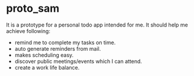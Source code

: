 # proto_sam
It is a prototype for a personal todo app intended for me. It should help me achieve following:
* remind me to complete my tasks on time.
* auto generate reminders from mail.
* makes scheduling easy.
* discover public meetings/events which I can attend.
* create a work life balance.

